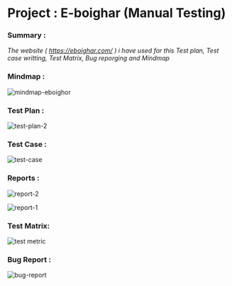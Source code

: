 # Project : E-boighar (Manual Testing) 

<h3>Summary :</h3>

<i>The website ( https://eboighar.com/ ) i have used for this Test plan, Test case writting, Test Matrix, Bug reporging and Mindmap</i>

<h3>Mindmap :</h3>

![mindmap-eboighor](https://user-images.githubusercontent.com/20767815/230561566-9e0c6702-b502-4d2b-a141-24424174e458.png)

<h3>Test Plan :</h3>

![test-plan-2](https://user-images.githubusercontent.com/20767815/230808466-77466059-78df-4606-80d9-92b2def0e987.png)


<h3>Test Case :</h3>

![test-case](https://user-images.githubusercontent.com/20767815/230561765-91dbf2fd-d36a-460a-b2f7-34ba76876d27.png)

<h3>Reports :</h3>

![report-2](https://user-images.githubusercontent.com/20767815/230562322-26f58e08-c98f-4705-bdc1-14f681fea79b.png)

![report-1](https://user-images.githubusercontent.com/20767815/230562360-908aface-8eea-404d-b85d-bf49b4b35816.png)

<h3>Test Matrix:</h3>

![test metric](https://user-images.githubusercontent.com/20767815/231264348-9d1b998c-9edb-469b-ba10-8435f35ce7f9.png)

<h3>Bug Report :</h3>

![bug-report](https://user-images.githubusercontent.com/20767815/230561940-57408d40-8084-4a6f-bae5-afd3a71e61c9.png)
